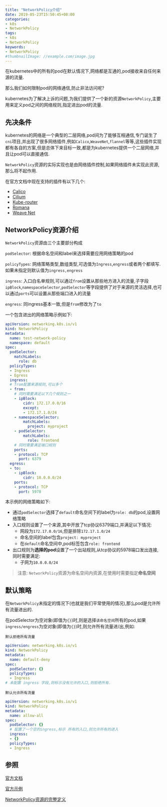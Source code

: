 ```yaml
---
title: "NetworkPolicy介绍"
date: 2019-05-23T15:50:45+08:00
categories:
- k8s
- NetworkPolicy
tags:
- k8s
- NetworkPolicy
keywords:
- NetworkPolicy
#thumbnailImage: //example.com/image.jpg
---
```


在kubernetes中的所有的pod在默认情况下,网络都是互通的,pod接收来自任何来源的流量.

那么我们如何限制pod的网络通信,防止非法访问呢?

<!--more-->

kubernetes为了解决上诉的问题,为我们提供了一个新的资源`NetworkPolicy`,主要用来定义pod之间的网络规则,指定进出pod的流量.

## 先决条件

kubernetes的网络是一个典型的二层网络,pod间为了能够互相通信,专门诞生了`cni`项目,并出现了很多网络插件,例如`Calico`,`WeaveNet`,`flannel`等等,这些插件实现都有各自的方案,但是总体下来目标一致,都是为kubernetes提供一个二层网络,并且让pod可以直接通信.

`NetworkPolicy`资源的实际实现也是由网络插件控制,如果网络插件未实现此资源,那么将不起作用.

在官方文档中现在支持的插件有以下几个:

- [Calico](https://kubernetes.io/docs/tasks/administer-cluster/network-policy-provider/calico-network-policy/)
- [Cilium](https://kubernetes.io/docs/tasks/administer-cluster/network-policy-provider/cilium-network-policy/)
- [Kube-router](https://kubernetes.io/docs/tasks/administer-cluster/network-policy-provider/kube-router-network-policy/)
- [Romana](https://kubernetes.io/docs/tasks/administer-cluster/network-policy-provider/romana-network-policy/)
- [Weave Net](https://kubernetes.io/docs/tasks/administer-cluster/network-policy-provider/weave-network-policy/)

## NetworkPolicy资源介绍

`NetworkPolicy`资源由三个主要部分构成

`podSelector`: 根据命名空间和label来选择需要应用网络策略的pod

`policyTypes`: 网络策略类型,数组类型,可选值为`Ingress`,`engress`或者两个都填写.如果未指定则默认值为`ingress,engress`

`ingress`: 入口白名单规则,可以通过`from`设置从那些地方进入的流量,子字段`ipBlock`,`namespaceSelector`,`podSelector`等字段提供了对于来源的灵活选择,也可以通过`ports`可以设置从那些端口进入的流量

`engress`: 同ingress基本一致,但是`from`修改为了`to`

一个包含进出的网络策略示例如下:

```yaml
apiVersion: networking.k8s.io/v1
kind: NetworkPolicy
metadata:
  name: test-network-policy
  namespace: default
spec:
  podSelector:
    matchLabels:
      role: db
  policyTypes:
  - Ingress
  - Egress
  ingress:
  # from配置来源规则,可以多个
  - from:
    # 同时需要满足以下几个规则之一
    - ipBlock:
        cidr: 172.17.0.0/16
        except:
        - 172.17.1.0/24
    - namespaceSelector:
        matchLabels:
          project: myproject
    - podSelector:
        matchLabels:
          role: frontend
    # 同时需要满足端口规则
    ports:
    - protocol: TCP
      port: 6379
  egress:
  - to:
    - ipBlock:
        cidr: 10.0.0.0/24
    ports:
    - protocol: TCP
      port: 5978
```

本示例的网络策略如下:

- 通过`podSelector`选择了`default`命名空间下的label为`role: db`的pod,设置网络策略
- 入口规则设置了一个来源,其中开放了tcp协议6379端口,并满足以下情况:
  - 网段为`172.17.0.0/16`,但是排除`172.17.1.0/24`
  - 命名空间的label包含`project: myproject`
  - 在`default`命名空间中,pod标签包含`role: frontend`
- 出口规则为**选择的pod**设置了一个出站规则,从tcp协议的5978端口发出连接,同时需要满足:
  - 子网为`10.0.0.0/24`

> 注意: `NetworkPolicy`资源为命名空间内资源,在使用时需要指定**命名空间**

## 默认策略

在`NetworkPolicy`未指定的情况下(也就是我们平常使用的情况),那么pod是允许所有流量进出的.

在podSelector为空对象(即值为`{}`)时,则是选择`该命名空间`所有的pod,如果`ingress/engress`为空对象(即值为`{}`)时,则允许所有流量进/出,例如:

`默认拒绝所有流量`

```yaml
apiVersion: networking.k8s.io/v1
kind: NetworkPolicy
metadata:
  name: default-deny
spec:
  podSelector: {}
  policyTypes:
  - Ingress
# 未配置 ingress 字段,则标示没有允许的入口,则拒绝所有.
```

`默认允许所有流量`

```yaml
apiVersion: networking.k8s.io/v1
kind: NetworkPolicy
metadata:
  name: allow-all
spec:
  podSelector: {}
  # 配置了一个空的ingress,标示 所有的入口,则允许所有的进入
  ingress:
  - {}
  policyTypes:
  - Ingress
```

## 参照

[官方文档](https://kubernetes.io/docs/concepts/services-networking/network-policies/)

[官方示例](https://kubernetes.io/docs/tasks/administer-cluster/declare-network-policy/)

[NetworkPolicy资源的完整定义](https://kubernetes.io/docs/reference/generated/kubernetes-api/v1.14/#networkpolicy-v1-networking-k8s-io)